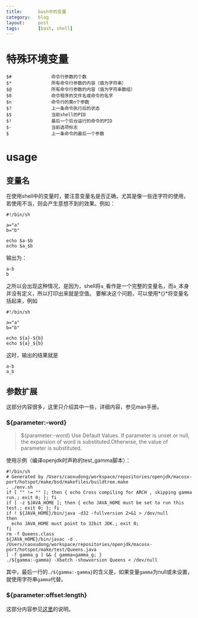 ```yaml
---
title:      bash中的变量
category:   blog
layout:     post
tags:       [bash, shell]
---
```



# 特殊环境变量

    $#               命令行参数的个数
    $*               所有命令行参数的内容（值为字符串）
    $@               所有命令行参数的内容（值为字符串数组）
    $0               命令程序的文件名或命令的名字
    $n               命令行的第n个参数
    $?               上一条命令执行后的状态
    $$               当前shell的PID
    $!               最后一个后台运行的命令的PID
    $-               当前选项标志
    $                上一条命令的最后一个参数
    

# usage

## 变量名

在使用shell中的变量时，要注意变量名是否正确，尤其是像一些连字符的使用，若使用不当，则会产生意想不到的效果。例如：

    #!/bin/sh
    
    a="a"
    b="b"
    
    echo $a-$b
    echo $a_$b
    

输出为：

    a-b
    b
    

之所以会出现这种情况，是因为，shell将`a_`看作是一个完整的变量名，而`a_`本身并没有定义，所以打印出来就是空值。 要解决这个问题，可以使用*{}*将变量名括起来，例如

    #!/bin/sh
    
    a="a"
    b="b"
    
    echo ${a}-${b}
    echo ${a}_${b}
    

这时，输出的结果就是

    a-b
    a_b


## 参数扩展

这部分内容很多，这里只介绍其中一些，详细内容，参见man手册。

### ${parameter:-word}

>${parameter:-word}
>    Use Default Values.  If parameter is unset or null, the expansion of word  is  substituted.Otherwise, the value of parameter is substituted.

使用示例（编译openjdk时声称的test_gamma脚本）：

	#!/bin/sh
    # Generated by /Users/caoxudong/workspace/repositories/openjdk/macosx-port/hotspot/make/bsd/makefiles/buildtree.make
    . ./env.sh
    if [ "" != "" ]; then { echo Cross compiling for ARCH , skipping gamma run.; exit 0; }; fi
    if [ -z $JAVA_HOME ]; then { echo JAVA_HOME must be set to run this test.; exit 0; }; fi
    if ! ${JAVA_HOME}/bin/java -d32 -fullversion 2>&1 > /dev/null
    then
      echo JAVA_HOME must point to 32bit JDK.; exit 0;
    fi
    rm -f Queens.class
    ${JAVA_HOME}/bin/javac -d . /Users/caoxudong/workspace/repositories/openjdk/macosx-port/hotspot/make/test/Queens.java
    [ -f gamma_g ] && { gamma=gamma_g; }
    ./${gamma:-gamma} -Xbatch -showversion Queens < /dev/null

其中，最后一行的`./${gamma:-gamma}`的含义是，如果变量`gamma`为null或未设置，就使用字符串`gamma`代替。

### ${parameter:offset:length}

这部分内容参见[这里][1]的说明。

    



[1]:    /blog/2013/09/13/bash_miscellaneous_part4_string#substring
